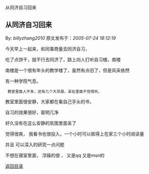 从同济自习回来
## 从同济自习回来

By: *billyzhang2010* 原文发布于：*2005-07-24 18:12:19*

  今天早上一起来，和同事商量去同济自习，

吃了点饼干，就不行去同济了，路上向人打听自习楼，南楼

 

南楼是一个很有年头的教学楼了，虽然有点旧了，但是风采依然

有一种学院气息。

     教室里面人不多，还有几个大吊扇，呆在里面不觉得热，

教室里面很安静，大家都在看自己手头的书，

自习的效果很好，窗明几净

 

好久没有在这么安静的氛围里面呆了

觉得很爽，  我看书也很投入，一个小时可以抵得上在家三个小时阅读量

并且 可以深入的研究一点问题

不想在寝室里面， 浮躁的很 ， 又是qq 又是msn的

[返回目录](index.html)
